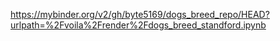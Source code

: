 https://mybinder.org/v2/gh/byte5169/dogs_breed_repo/HEAD?urlpath=%2Fvoila%2Frender%2Fdogs_breed_standford.ipynb

